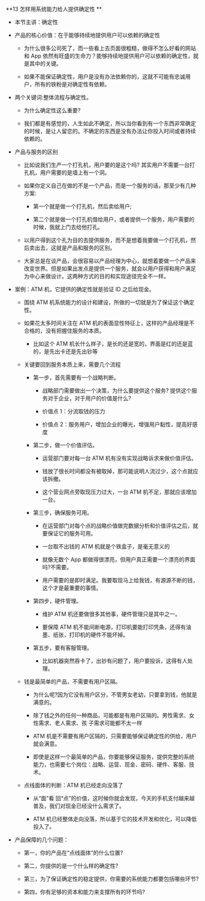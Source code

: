 **13 怎样用系统能力给人提供确定性 **

- 本节主讲：确定性

- 产品的核心价值：在于能够持续地提供用户可以依赖的确定性

  - 为什么很多公司死了，而一些看上去页面很粗糙，做得不怎么好看的网站和 App 依然有旺盛的生命力？能够持续地提供用户可以依赖的确定性，就是其中的关键。

  - 如果不能保证确定性，用户是没有办法依赖你的，这就不可能有忠诚用户，所有的铁粉是对确定性有依赖。

- 两个关键词:整体流程与确定性。

  - 为什么确定性这么重要?

  - 我们都是有感觉的，人生如此不确定，所以当你看到有一个东西非常确定的时候，是让人留恋的。不确定的东西是没有办法让你投入时间或者持续依赖的。

- 产品与服务的区别

  - 比如说我们生产一个打孔机，用户要的是这个吗? 其实用户不需要一台打孔机，用户需要的是墙上有一个洞。

  - 如果你定义自己在做的不是一个产品，而是一个服务的话，那至少有几种方案:

    - 第一个就是做一个打孔机，然后卖给用户;

    - 第二个就是做一个打孔机借给用户，或者提供一个服务，用户需要的时候，我就上门去给他打孔。

  - 以用户得到这个孔为目的去提供服务，而不是想着我要做一个打孔机，然后卖出去，这就是产品和服务的区别。

  - 大家总是在谈产品，会很容易以产品经理为中心，就想着要做一个产品来改变世界。但是如果出发点是提供一个服务，就会以用户获得和用户满足为中心来做设计。这两种方式的目的和实现途径完全不一样。

- 案例：ATM 机，它提供的确定性就是验证 ID 之后给现金。

  - 围绕 ATM 机系统能力的设计和建设，所做的一切就是为了保证这个确定性。

  - 如果花太多时间关注在 ATM 机的表面显性特征上，这样的产品经理是不合格的，没有把握住服务的本质。

    - 比如这个 ATM 机长什么样子，是长的还是宽的，界面是红的还是蓝的，是先出卡还是先出钞等

  - 关键要回到服务本质上来，需要几个流程

    - 第一步，首先需要有一个战略判断。

      - 战略部门需要做出一个决策，为什么要提供这个服务? 提供这个服务对于企业，对于用户的价值是什么?

      - 价值点 1：分流取钱的压力

      - 价值点 2：服务用户，增加企业的曝光，增强用户黏性，提高好感度

    - 第二步，做一个价值评估。

      - 运营部门要对每一台 ATM 机有没有实现战略诉求来做价值评估。

      - 钱放了很长时间都没有被取掉，那可能说明人流过少，这个点就应该拆撤。

      - 这个营业网点旁取现压力过大，一台 ATM 机不足，那就应该增加一台。

    - 第三步，确保服务可用。

      - 在运营部门对每个点的战略价值做完数据分析和价值评估之后，就要保证它的服务可用。

      - 一台取不出钱的 ATM 机就是个铁盒子，是毫无意义的

      - 就像无数个 App 都做得很漂亮，但用户真正需要一个漂亮的界面吗?不需要。

      - 用户需要的是即时满足。我要取现马上给我钱，有源源不断的钱，这个才是最重要的事情。

    - 第四步，硬件管理。

      - 维护 ATM 机还要做很多其他事，硬件管理只是其中之一。

      - 要保障 ATM 机不能间断电源，打印机要能打印凭条，还得有油墨、纸张，打印机的硬件不能坏掉。

    - 第五步，要有客服管理。

      - 比如机器突然吞卡了，出钞有问题了，用户要投诉，这得有人处理。

  - 钱是最简单的产品，不需要有用户区隔。

    - 为什么呢?因为它没有用户区分，不管男女老幼，只要拿到钱，他就是满意的。

    - 除了钱之外的任何一种商品，可能都是有用户区隔的。男性需求、女性需求、老人需求、孩 子需求可能都不太一样

    - ATM 机是不需要有用户区隔的，只需要能够保证确定性的供给，用户就会满意。

    - 即使是这样一个最简单的产品，你要能够保证服务，提供完整的系统能力，也需要七个岗位：战略、运营、现金、密码、硬件、客服、技术。

  - 点线面体的判断：ATM 机已经走向没落了

    - 从“面”看 回“点”的价值，这时候你就会发现，今天的手机支付越来越普及，我们对现金已经没什么需求了。

    - ATM 机已经整体走向没落，所以基于它的技术开发和优化，可以降低投入了。

- 产品保障的几个问题：

  - 第一，你的产品在“点线面体”的什么位置?

  - 第二，你提供的是一个什么样的确定性?

  - 第三，为了保证确定性的稳定提供，你需要的系统能力都要包括哪些环节?

  - 第四，你有足够的资本和能力来支撑所有的环节吗?
